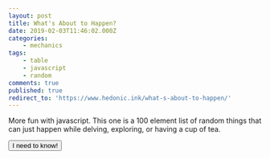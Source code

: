 ```yaml
---
layout: post
title: What's About to Happen?
date: 2019-02-03T11:46:02.000Z
categories:
    - mechanics
tags:
    - table
    - javascript
    - random
comments: true
published: true
redirect_to: 'https://www.hedonic.ink/what-s-about-to-happen/'
---
```


More fun with javascript. This one is a 100 element list of random things that can just happen while delving, exploring, or having a cup of tea.

<!--more-->

<script src="{{ site.baseurl }}/js/ran.js" type="text/javascript"></script>
<script>

var chart = ["someone with a devastating secret arrives", "an unexpected fall reveals a secret", "someone reveals a deep-seated desire", "guards burst in, chasing someone", "the subject of a medical experiment, broken", "an unexpected darkness falls", "someone reveals an ulterior motive", "something you're carrying reveals a new facet or use", "someone picks a fight", "a sudden flood", "someone reveals an unsavory heritage", "a misplaced item appears in an odd place", "the ground collapses", "the sword talks to you, offers you a deal", "the shadows are literally crawling", "a beloved thing is broken", "someone reveals a passionate, deep feeling", "a strange symptom is cause to worry", "a curse takes effect; you are different mentally now", "you can't smell", "someone reveals a lack or need", "a curse takes effect; you are different physically now", "an old enemy strolls in, with an offer", "a shriek of alarm goes up outside", "an abrupt message tells you someone is in danger", "the soft rustle of wings", "that's not their kid", "you've lost something you were carrying, but when?", "you develop an odd cough", "guards burst in, looking for you", "you feel very hungry", "that is absolutely their kid", "they were lying", "the howl of a hunting pack, in the distance", "the door is open; wasn't it closed before?", "something you're carrying is blemished", "someone isn't who you thought they were", "someone reveals an act that shaped them", "there's a low rumble", "a curse takes effect; you are different emotionally now", "someone strongly disagrees with this course of action", "a cry for help from an old rival", "reveal: a parent was something weird and reviled", "a medical condition makes reconciliation imperative", "an unexpected fall breaks something", "a mishap with an experiment", "a strength is immediately useful", "you feel itchy", "reveal: you are not the Chosen one", "a mysterious stranger arrives to tell you a secret", "an old friend asks for a private walk", "you're tired", "a sudden sting as something bites you", "a scream, cut off, from the shadows", "you can't hear", "someone collapses, pale and weak", "message scrawled in graffiti", "the worst possible outcome", "an old lover re-appears", "an inconvenient phobia", "someone reveals a weakness", "a weakness revealed at a bad time", "you don't feel well", "someone reveals a secret you wish they hadn't", "reveal: you are the Chosen one", "an earthquake", "sudden return of a forgotten memory", "someone who has given up arrives", "you're tipsy; check for fumes", "there's laughter somewhere nearby", "someone reveals a betrayal and offers a deal", "someone drops a bombshell", "a curse takes effect; you begin a slow slide", "a ghost haunts you; you can see them now", "a creature is enchanted and asks for help", "someone who never gives up arrives", "an abrupt message warns of imminent danger", "a sudden threat, from ambush", "there's a draft in here", "you're lost", "someone reveals a connection to the enemy", "you can't see", "the nearest plant starts to glow", "you're so thirsty", "rocks fall, everyone is in danger", "reveal: a parent was something weird and admired", "someone looking for a lost person arrives", "an inconvenient truth becomes apparent", "it's suddenly hotter", "something you're wearing is chafing a joint", "a perfectly reasonable phobia, given the circumstances", "someone who never grew up arrives", "you can manifest a specific thing, if you really try", "someone is weeping over a corpse", "someone reveals a selfless motive", "brown static, glimpsed out of the corner of your eye", "the phone rings; wrong number", "a pit opens under your feet", "it's suddenly colder", "the brightest light in the area goes out"]

</script>

<button id="getrandomelement" value="Random" onclick="randomPrefixElement('ranelem',chart);">I need to know!</button>

<p><span id="ranelem" style="font-size:16px;font-weight:bold;"></span></p>
